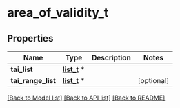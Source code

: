 # area_of_validity_t

## Properties
Name | Type | Description | Notes
------------ | ------------- | ------------- | -------------
**tai_list** | [**list_t**](tai.md) \* |  | 
**tai_range_list** | [**list_t**](tai_range.md) \* |  | [optional] 

[[Back to Model list]](../README.md#documentation-for-models) [[Back to API list]](../README.md#documentation-for-api-endpoints) [[Back to README]](../README.md)


